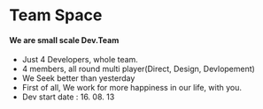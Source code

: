 **Team Space**
==============

#### We are small scale Dev.Team</br>
 - Just 4 Developers, whole team.
 - 4 members, all round multi player(Direct, Design, Devlopement)
 - We Seek better than yesterday
 - First of all, We work for more happiness in our life, with you.
 - Dev start date : 16. 08. 13
